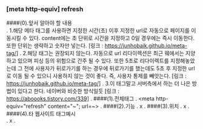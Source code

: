 ### [meta http-equiv] refresh

####(0).앞서 알아야 할 내용  
.
    1.해당 메타 태그를 사용하면 지정한 시간(초) 이후 지정한 url로 자동으로 페이지를 이동시킬 수 있다.
        content에는 초 단위로 시간을 지정하고 0일 경우에는 즉시 이동한다. 또한 단위는 생략하고 숫자만 넣는다. 
        [링크 : https://junhobaik.github.io/meta-tag/]
.
    2.해당 태그는 권장되지 않는다. 자동으로 url 리다이렉션은 최근 웨에서는 지양하고 있으며 피싱 등의 위험으로 간주 될 수 있다.
        또한 5초로 리다이렉트를 지정해놓았는데 그 전에 사용자가 뒤로가기를 하는 경우에 뒤로가기를 했는데도 5초 후 지정한 url로 이동
        될 수 있으니 사용하지 않는 것이 좋다. 즉, 사용자 통제를 빼앗는다.
        [링크 : https://junhobaik.github.io/meta-tag/]
.
    3.이 태그말고 서버측에서 하는 더 나은 방법이 있다고 한다. 네이버와 비슷한 방식일듯
        [링크 : https://aboooks.tistory.com/339]
.
####(1).전체태그
.
    <meta http-equiv="refresh" content="~"; url=~>
.
####(2).기능
.
    x
.
####(3).위치
.
    x
.
####(4).타 웹사이트 태그예시    
.
    x
.    